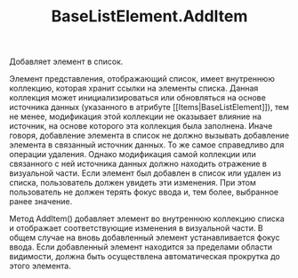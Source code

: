 ﻿---
layout: default
title: BaseListElement.AddItem
position: 18
categories: 
tags: 
---

Добавляет элемент в список.

Элемент представления, отображающий список, имеет внутреннюю коллекцию, которая хранит ссылки на элементы списка. Данная коллекция может инициализироваться или обновляться на основе источника данных (указанного в атрибуте [[Items|BaseListElement]]), тем не менее, модификация этой коллекции не оказывает влияние на источник, на основе которого эта коллекция была заполнена. Иначе говоря, добавление элемента в список не должно вызывать добавление элемента в связанный источник данных. То же самое справедливо для операции удаления. Однако модификация самой коллекции или связанного с ней источника данных должно находить отражение в визуальной части. Если элемент был добавлен в список или удален из списка, пользователь должен увидеть эти изменения. При этом пользователь не должен терять фокус ввода и, тем более, выбранное ранее значение.

Метод AddItem() добавляет элемент во внутреннюю коллекцию списка и отображает соответствующие изменения в визуальной части. В общем случае на вновь добавленный элемент устанавливается фокус ввода. Если добавленный элемент находится за пределами области видимости, должна быть осуществлена автоматическая прокрутка до этого элемента.

 

 

